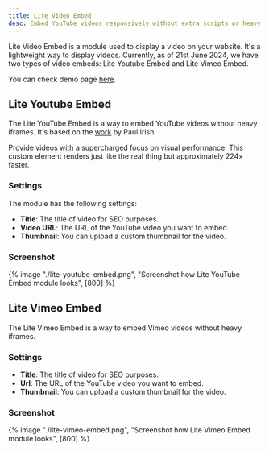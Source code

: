 ```yaml
---
title: Lite Video Embed
desc: Embed YouTube videos responsively without extra scripts or heavy iframes.
---
```


Lite Video Embed is a module used to display a video on your website. It's a lightweight way to display videos. Currently, as of 21st June 2024, we have two types of video embeds: Lite Youtube Embed and Lite Vimeo Embed.

You can check demo page [here](https://143910617.hs-sites-eu1.com/modules/lite-videos-embed).

## Lite Youtube Embed

The Lite YouTube Embed is a way to embed YouTube videos without heavy iframes. It's based on the [work](https://github.com/paulirish/lite-youtube-embed) by Paul Irish.

Provide videos with a supercharged focus on visual performance. This custom element renders just like the real thing but approximately 224× faster.

### Settings

The module has the following settings:

- **Title**: The title of video for SEO purposes.
- **Video URL**: The URL of the YouTube video you want to embed.
- **Thumbnail**: You can upload a custom thumbnail for the video.

### Screenshot

{% image "./lite-youtube-embed.png", "Screenshot how Lite YouTube Embed module looks", [800] %}

## Lite Vimeo Embed

The Lite Vimeo Embed is a way to embed Vimeo videos without heavy iframes.

### Settings

- **Title**: The title of video for SEO purposes.
- **Url**: The URL of the YouTube video you want to embed.
- **Thumbnail**: You can upload a custom thumbnail for the video.

### Screenshot

{% image "./lite-vimeo-embed.png", "Screenshot how Lite Vimeo Embed module looks", [800] %}

